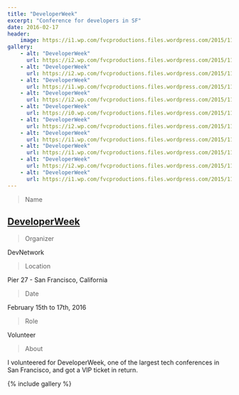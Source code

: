 ```yaml
---
title: "DeveloperWeek"
excerpt: "Conference for developers in SF"
date: 2016-02-17
header:
    image: https://i1.wp.com/fvcproductions.files.wordpress.com/2015/11/img_0270.jpg
gallery:
    - alt: "DeveloperWeek"
      url: https://i2.wp.com/fvcproductions.files.wordpress.com/2015/11/img_02551.jpg
    - alt: "DeveloperWeek"
      url: https://i2.wp.com/fvcproductions.files.wordpress.com/2015/11/img_0383.jpg
    - alt: "DeveloperWeek"
      url: https://i1.wp.com/fvcproductions.files.wordpress.com/2015/11/img_0390.jpg
    - alt: "DeveloperWeek"
      url: https://i2.wp.com/fvcproductions.files.wordpress.com/2015/11/img_02881.jpg
    - alt: "DeveloperWeek"
      url: https://i0.wp.com/fvcproductions.files.wordpress.com/2015/11/img_0370.jpg
    - alt: "DeveloperWeek"
      url: https://i2.wp.com/fvcproductions.files.wordpress.com/2015/11/img_0313.jpg
    - alt: "DeveloperWeek"
      url: https://i1.wp.com/fvcproductions.files.wordpress.com/2015/11/img_0399.jpg
    - alt: "DeveloperWeek"
      url: https://i1.wp.com/fvcproductions.files.wordpress.com/2015/11/img_0270.jpg
    - alt: "DeveloperWeek"
      url: https://i2.wp.com/fvcproductions.files.wordpress.com/2015/11/img_02481.jpg
    - alt: "DeveloperWeek"
      url: https://i1.wp.com/fvcproductions.files.wordpress.com/2015/11/img_0335.jpg
---
```


> Name

## <a title="DeveloperWeek" href="https://developerweek.com" target="_blank" rel="noopener">DeveloperWeek</a>

> Organizer

DevNetwork

> Location

Pier 27 - San Francisco, California

> Date

February 15th to 17th, 2016

> Role

Volunteer

> About

I volunteered for DeveloperWeek, one of the largest tech conferences in San Francisco, and got a VIP ticket in return.

{% include gallery %}